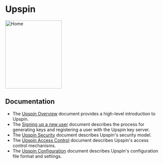 # Upspin

<img src="/images/home.jpg" width="180" height="218" alt="Home"/>

## Documentation

- The [Upspin Overview](/doc/overview.md) document provides a high-level
  introduction to Upspin.
- The [Signing up a new user](/doc/signup.md) document describes the process for
  generating keys and registering a user with the Upspin key server.
- The [Upspin Security](/doc/security.md) document describes Upspin's security
  model.
- The [Upspin Access Control](/doc/access_control.md) document describes Upspin's
  access control mechanisms.
- The [Upspin Configuration](/doc/config.md) document describes Upspin's
  configuration file format and settings.
